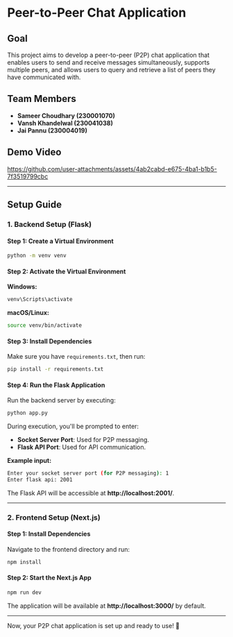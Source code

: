 # Peer-to-Peer Chat Application

## Goal
This project aims to develop a peer-to-peer (P2P) chat application that enables users to send and receive messages simultaneously, supports multiple peers, and allows users to query and retrieve a list of peers they have communicated with.

## Team Members
- **Sameer Choudhary (230001070)**
- **Vansh Khandelwal (230041038)**
- **Jai Pannu (230004019)**

## Demo Video


https://github.com/user-attachments/assets/4ab2cabd-e675-4ba1-b1b5-7f3519799cbc



---

## Setup Guide

### 1. Backend Setup (Flask)

#### Step 1: Create a Virtual Environment
```sh
python -m venv venv
```

#### Step 2: Activate the Virtual Environment
**Windows:**
```sh
venv\Scripts\activate
```
**macOS/Linux:**
```sh
source venv/bin/activate
```

#### Step 3: Install Dependencies
Make sure you have `requirements.txt`, then run:
```sh
pip install -r requirements.txt
```

#### Step 4: Run the Flask Application
Run the backend server by executing:
```sh
python app.py
```
During execution, you'll be prompted to enter:
- **Socket Server Port**: Used for P2P messaging.
- **Flask API Port**: Used for API communication.

**Example input:**
```sh
Enter your socket server port (for P2P messaging): 1
Enter flask api: 2001
```
The Flask API will be accessible at **http://localhost:2001/**.

---

### 2. Frontend Setup (Next.js)

#### Step 1: Install Dependencies
Navigate to the frontend directory and run:
```sh
npm install
```

#### Step 2: Start the Next.js App
```sh
npm run dev
```
The application will be available at **http://localhost:3000/** by default.

---

Now, your P2P chat application is set up and ready to use! 🚀

